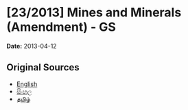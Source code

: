 # [23/2013] Mines and Minerals (Amendment) - GS

**Date:** 2013-04-12

## Original Sources

- [English](https://documents.gov.lk/view/bills/2013/4/23-2013_E.pdf)
- [සිංහල](https://documents.gov.lk/view/bills/2013/4/23-2013_S.pdf)
- [தமிழ்](https://documents.gov.lk/view/bills/2013/4/23-2013_T.pdf)
